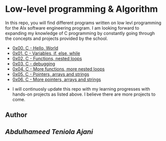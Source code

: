 # Low-level programming & Algorithm

In this repo, you will find different programs written on low levl programming for the Alx software engineering program. I am looking forward to expanding my knowledge of C programming by constantly going through the concepts and projects provided by the school. 

* [0x00. C - Hello, World](./0x00-hello_world)
* [0x01. C - Variables, if, else, while](./0x01-variables_if_else_while)
* [0x02. C - Functions, nested loops](./0x02-functions_nested_loops)
* [0x03. C - debugging](./0x03-debugging)
* [0x04. C - More functions, more nested loops](./0x04-more_functions_nested_loops)
* [0x05. C - Pointers, arrays and strings](./0x05-pointers_arrays_strings)
* [0x06. C - More pointers, arrays and strings](./0x06-pointers_arrays_strings)

- I will continuosly update this repo with my learning progresses with hands-on projects as listed above. I believe there are more projects to come.

## Author 
*Abdulhameed Teniola Ajani* 
---
